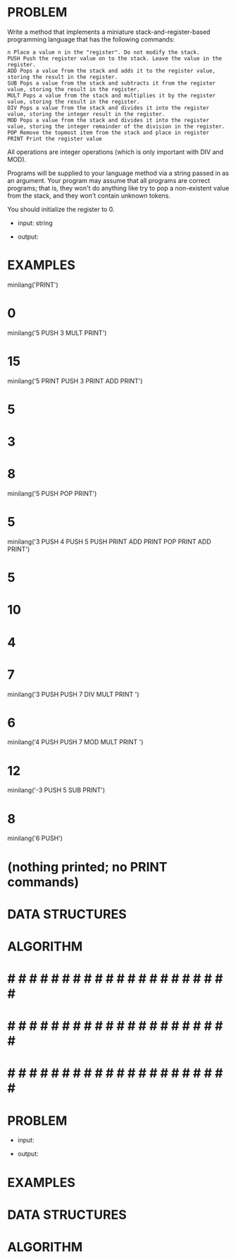 # PROBLEM
Write a method that implements a miniature stack-and-register-based programming language that has the following commands:

    n Place a value n in the "register". Do not modify the stack.
    PUSH Push the register value on to the stack. Leave the value in the register.
    ADD Pops a value from the stack and adds it to the register value, storing the result in the register.
    SUB Pops a value from the stack and subtracts it from the register value, storing the result in the register.
    MULT Pops a value from the stack and multiplies it by the register value, storing the result in the register.
    DIV Pops a value from the stack and divides it into the register value, storing the integer result in the register.
    MOD Pops a value from the stack and divides it into the register value, storing the integer remainder of the division in the register.
    POP Remove the topmost item from the stack and place in register
    PRINT Print the register value

All operations are integer operations (which is only important with DIV and MOD).

Programs will be supplied to your language method via a string passed in as an argument. Your program may assume that all programs are correct programs; that is, they won't do anything like try to pop a non-existent value from the stack, and they won't contain unknown tokens.

You should initialize the register to 0.

- input: string

- output:

# EXAMPLES
minilang('PRINT')
# 0

minilang('5 PUSH 3 MULT PRINT')
# 15

minilang('5 PRINT PUSH 3 PRINT ADD PRINT')
# 5
# 3
# 8

minilang('5 PUSH POP PRINT')
# 5

minilang('3 PUSH 4 PUSH 5 PUSH PRINT ADD PRINT POP PRINT ADD PRINT')
# 5
# 10
# 4
# 7

minilang('3 PUSH PUSH 7 DIV MULT PRINT ')
# 6

minilang('4 PUSH PUSH 7 MOD MULT PRINT ')
# 12

minilang('-3 PUSH 5 SUB PRINT')
# 8

minilang('6 PUSH')
# (nothing printed; no PRINT commands)

# DATA STRUCTURES


# ALGORITHM

# # # # # # # # # # # # # # # # # # # # # # #
# # # # # # # # # # # # # # # # # # # # # # # 
# # # # # # # # # # # # # # # # # # # # # # #

# PROBLEM


- input: 

- output:

# EXAMPLES


# DATA STRUCTURES


# ALGORITHM
